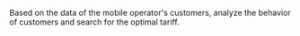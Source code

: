 Based on the data of the mobile operator's customers, analyze the behavior of customers and search for the optimal tariff.
